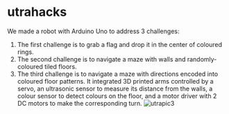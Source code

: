 # utrahacks

We made a robot with Arduino Uno to address 3 challenges:
1. The first challenge is to grab a flag and drop it in the center of coloured rings.
2. The second challenge is to navigate a maze with walls and randomly-coloured tiled floors.
3. The third challenge is to navigate a maze with directions encoded into coloured floor patterns.
It integrated 3D printed arms controlled by a servo, an ultrasonic sensor to measure its distance from the walls, a colour sensor to detect colours on the floor, and a motor driver with 2 DC motors to make the corresponding turn.
![utrapic3](https://github.com/user-attachments/assets/daea6da7-4e32-4828-a56b-f5c361de6459)
